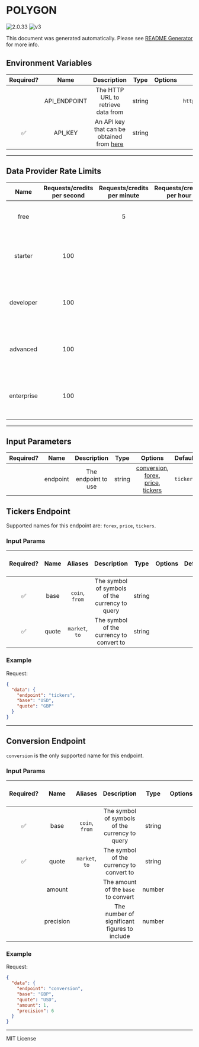 # POLYGON

![2.0.33](https://img.shields.io/github/package-json/v/smartcontractkit/external-adapters-js?filename=packages/sources/polygon/package.json) ![v3](https://img.shields.io/badge/framework%20version-v3-blueviolet)

This document was generated automatically. Please see [README Generator](../../scripts#readme-generator) for more info.

## Environment Variables

| Required? |     Name     |                                   Description                                    |  Type  | Options |         Default          |
| :-------: | :----------: | :------------------------------------------------------------------------------: | :----: | :-----: | :----------------------: |
|           | API_ENDPOINT |                        The HTTP URL to retrieve data from                        | string |         | `https://api.polygon.io` |
|    ✅     |   API_KEY    | An API key that can be obtained from [here](https://polygon.io/dashboard/signup) | string |         |                          |

---

## Data Provider Rate Limits

|    Name    | Requests/credits per second | Requests/credits per minute | Requests/credits per hour |                           Note                           |
| :--------: | :-------------------------: | :-------------------------: | :-----------------------: | :------------------------------------------------------: |
|    free    |                             |              5              |                           |               only mentions monthly limits               |
|  starter   |             100             |                             |                           | Considered unlimited tier, but setting reasonable limits |
| developer  |             100             |                             |                           | Considered unlimited tier, but setting reasonable limits |
|  advanced  |             100             |                             |                           | Considered unlimited tier, but setting reasonable limits |
| enterprise |             100             |                             |                           | Considered unlimited tier, but setting reasonable limits |

---

## Input Parameters

| Required? |   Name   |     Description     |  Type  |                                                         Options                                                          |  Default  |
| :-------: | :------: | :-----------------: | :----: | :----------------------------------------------------------------------------------------------------------------------: | :-------: |
|           | endpoint | The endpoint to use | string | [conversion](#conversion-endpoint), [forex](#tickers-endpoint), [price](#tickers-endpoint), [tickers](#tickers-endpoint) | `tickers` |

## Tickers Endpoint

Supported names for this endpoint are: `forex`, `price`, `tickers`.

### Input Params

| Required? | Name  |    Aliases     |                  Description                   |  Type  | Options | Default | Depends On | Not Valid With |
| :-------: | :---: | :------------: | :--------------------------------------------: | :----: | :-----: | :-----: | :--------: | :------------: |
|    ✅     | base  | `coin`, `from` | The symbol of symbols of the currency to query | string |         |         |            |                |
|    ✅     | quote | `market`, `to` |    The symbol of the currency to convert to    | string |         |         |            |                |

### Example

Request:

```json
{
  "data": {
    "endpoint": "tickers",
    "base": "USD",
    "quote": "GBP"
  }
}
```

---

## Conversion Endpoint

`conversion` is the only supported name for this endpoint.

### Input Params

| Required? |   Name    |    Aliases     |                  Description                   |  Type  | Options | Default | Depends On | Not Valid With |
| :-------: | :-------: | :------------: | :--------------------------------------------: | :----: | :-----: | :-----: | :--------: | :------------: |
|    ✅     |   base    | `coin`, `from` | The symbol of symbols of the currency to query | string |         |         |            |                |
|    ✅     |   quote   | `market`, `to` |    The symbol of the currency to convert to    | string |         |         |            |                |
|           |  amount   |                |      The amount of the `base` to convert       | number |         |   `1`   |            |                |
|           | precision |                |  The number of significant figures to include  | number |         |   `6`   |            |                |

### Example

Request:

```json
{
  "data": {
    "endpoint": "conversion",
    "base": "GBP",
    "quote": "USD",
    "amount": 1,
    "precision": 6
  }
}
```

---

MIT License

